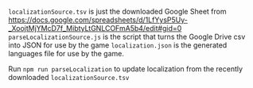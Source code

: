 `localizationSource.tsv` is just the downloaded Google Sheet from https://docs.google.com/spreadsheets/d/1LfYysP5Uy-_XoojtMjYMcD7f_MibtyLtGNLCOFmA5b4/edit#gid=0
`parseLocalizationSource.js` is the script that turns the Google Drive csv into JSON for use by the game
`localization.json` is the generated languages file for use by the game.

Run `npm run parseLocalization` to update localization from the recently downloaded `localizationSource.tsv`